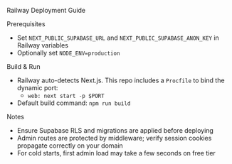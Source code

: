 Railway Deployment Guide

Prerequisites
- Set `NEXT_PUBLIC_SUPABASE_URL` and `NEXT_PUBLIC_SUPABASE_ANON_KEY` in Railway variables
- Optionally set `NODE_ENV=production`

Build & Run
- Railway auto-detects Next.js. This repo includes a `Procfile` to bind the dynamic port:
  - `web: next start -p $PORT`
- Default build command: `npm run build`

Notes
- Ensure Supabase RLS and migrations are applied before deploying
- Admin routes are protected by middleware; verify session cookies propagate correctly on your domain
- For cold starts, first admin load may take a few seconds on free tier

